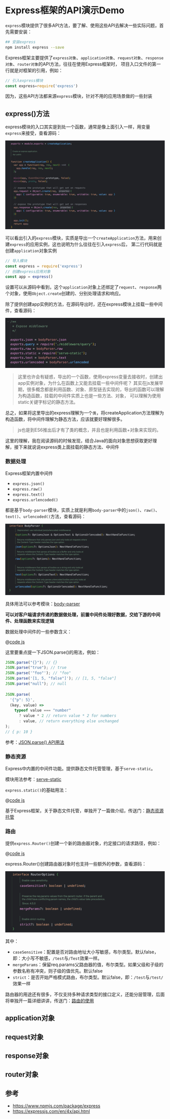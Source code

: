 # Express框架的API演示Demo

`express`模块提供了很多API方法，要了解、使用这些API去解决一些实际问题，首先需要安装：

```bash
## 安装express
npm install express --save
```

Express框架主要提供了`express对象`、`application对象`、`request对象`、`response对象`、`router对象`的API方法，往往在使用Express框架时，
项目入口文件的第一行就是对框架的引用，例如：

```js
// 引入express模块
const express=require('express')
```

因为，这些API方法都来源`express`模块，针对不用的应用场景做的一些封装

## express()方法

express模块的入口其实是到处一个函数，通常是像上面引入一样，用变量`express`来接受，查看源码：

![express入口函数](./images/express-init.png)

可以看出引入的`express`模块，实质是导出一个`createApplication`方法，用来创建`express`的应用实例，这也说明为什么往往在引入`express`后，
第二行代码就是创建`application`对象实例

```js
// 导入模块
const express = require('express')
// 创建express应用对象
const app = express()
```

设置可以从源码中看到，这个`application`对象上还绑定了`request`、`response`两个对象，使用`Object.create`创建的、分别处理请求和响应。

除了提供创建app实例的方法，在源码导出时，还在express模块上挂载一些中间件，查看源码：

![](./images/express-middleware.png)

> 这里也许会有疑惑，导出的一个函数，使用express变量去接收时，创建出app实例对象，为什么在函数上又能去挂载一些中间件呢？
> 其实在js发展早期，很多概念都是利用函数、对象、原型链去实现的，导出的函数可以理解为构造函数，挂载的中间件实质上也是一些方法、对象，
> 可以理解为使用static关键字标记的静态方法。

总之，如果将这里导出的express理解为一个`类`，将createApplication方法理解为构造函数，将中间件理解为静态方法，应该就要好理解很多。

> js也是到ES6推出后才有了类的概念，并且也是利用函数+对象来实现的。

这里的理解，我在阅读源码的时候发现，结合Java的面向对象思想获取更好理解，接下来就说说express类上面挂载的静态方法、中间件

### 数据处理

Express框架内置中间件

- `express.json()`
- `express.raw()`
- `express.text()`
- `express.urlencoded()`

都是基于`body-parser`模块，实质上就是利用`body-parser`中的`json()`、`raw()`、`text()`、`urlencoded()`方法，查看源码：

![](./images/body-parse-interface.png)

具体用法可以参考模块：[body-parser](https://www.npmjs.com/package/body-parser)

**可以对客户端请求传递的数据做处理，前置中间件处理好数据，交给下游的中间件、处理函数来实现逻辑**

数据处理中间件的一些参数含义：

@[code js](@code/express/apps/apis-demo/express.js)

这里要重点提一下JSON.parse()的用法，例如：

```js
JSON.parse("{}"); // {}
JSON.parse("true"); // true
JSON.parse('"foo"'); // "foo"
JSON.parse('[1, 5, "false"]'); // [1, 5, "false"]
JSON.parse("null"); // null

JSON.parse(
  '{"p": 5}',
  (key, value) =>
    typeof value === "number"
      ? value * 2 // return value * 2 for numbers
      : value, // return everything else unchanged
);
// { p: 10 }
```

参考：[JSON.parse() API用法](https://developer.mozilla.org/en-US/docs/Web/JavaScript/Reference/Global_Objects/JSON/parse#Example.3A_Using_the_reviver_parameter)

### 静态资源

Express中内置的中间件功能。提供静态文件托管管理，基于`serve-static`。

模块用法参考：[serve-static](https://www.npmjs.com/package/serve-static)

`express.static()`的基础用法：

@[code js](@code/express/apps/static-source-demo/app.js)

基于Express框架，关于静态文件托管，单独开了一篇做介绍，传送门：[静态资源托管](./静态文件.md)

### 路由

提供`express.Router()`创建一个新的路由器对象，约定接口的请求路径，例如：

@[code js](@code/express/apps/apis-demo/express-router.js)

express.Router()创建路由器对象时也支持一些额外的参数，查看源码：

![](./images/express-router-options.png)

其中：

- `caseSensitive`：配置是否对路由地址大小写敏感，布尔类型。默认false，即：大小写不敏感，`/test`与`/Test`效果一样。
- `mergeParams`：保留req.params父路由器的值，布尔类型。如果父级和子级的参数名称有冲突，则子级的值优先。默认false
- `strict`：是否开始严格模式路由，布尔类型。默认false，即：`/test`与`/test/`效果一样

路由器的用途还有很多，不仅支持多种请求类型的接口定义，还能分层管理，后面将单独开一篇详细讲讲，传送门：[路由的使用](./路由的使用.md)

## application对象

## request对象

## response对象

## router对象

## 参考

- <https://www.npmjs.com/package/express>
- <https://expressjs.com/en/4x/api.html>
